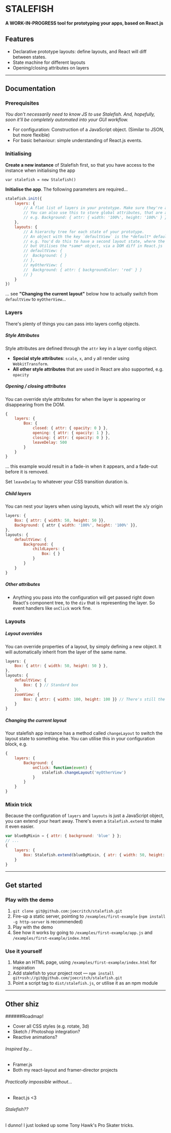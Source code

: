 # STALEFISH

**A WORK-IN-PROGRESS tool for prototyping your apps, based on React.js**

## Features

+ Declarative prototype layouts: define layouts, and React will diff between states.
+ State machine for different layouts
+ Opening/closing attributes on layers

---

## Documentation

### Prerequisites

*You don't necessarily need to *know JS* to use Stalefish. And, hopefully, soon it'll be completely automated into your GUI workflow.*

+ For configuration: Construction of a JavaScript object. (Similar to JSON, but more flexible)
+ For basic behaviour: simple understanding of React.js events.

### Initialising

**Create a new instance** of Stalefish first, so that you have access to the instance when initialising the app

`var stalefish = new Stalefish()`

**Initialise the app**. The following parameters are required...

```javascript
stalefish.init({
	layers: {
		// A flat list of layers in your prototype. Make sure they're all here.
		// You can also use this to store global attributes, that are accessible from any layout
		// e.g. Background: { attr: { width: '100%', height: '100%' } }
	},
	layouts: {
		// A hierarchy tree for each state of your prototype.
		// An object with the key `defaultView` is the *default* default view ;-)
		// e.g. You'd do this to have a second layout state, where the background turns red
		// but Utilises the *same* object, via a DOM diff in React.js
		// defaultView: {
		// 	Background: { }
		// },
		// myOtherView: {
		// 	Background: { attr: { backgroundColor: 'red' } }
		// }
	}
})
```

... see **"Changing the current layout"** below how to actually switch from `defaultView` to `myOtherView`...

### Layers

There's plenty of things you can pass into layers config objects.

##### Style Attributes

Style attributes are defined through the `attr` key in a layer config object.

+ **Special style attributes**: `scale`, `x`, and `y` all render using `WebkitTransform`. 
+ **All other style attributes** that are used in React are also supported, e.g. `opacity`

##### Opening / closing attributes

You can override style attributes for when the layer is appearing or disappearing from the DOM.

```javascript
{
	layers: {
		Box: {
			closed: { attr: { opacity: 0 } },
			opening: { attr: { opacity: 1 } },
			closing: { attr: { opacity: 0 } },
			leaveDelay: 500
		}
	}
}
```

... this example would result in a fade-in when it appears, and a fade-out before it is removed.

Set `leaveDelay` to whatever your CSS transition duration is.

##### Child layers

You can nest your layers when using layouts, which will reset the x/y origin

```javascript
layers: {
	Box: { attr: { width: 50, height: 50 }},
	Background: { attr { width: '100%', height: '100%' }},
},
layouts: {
	defaultView: {
		Background: {
			childLayers: {
				Box: { }
			}
		}
	}
}
```

##### Other attributes

+ Anything you pass into the configuration will get passed right down React's component tree, to the `div` that is representing the layer. So event handlers like `onClick` work fine.

### Layouts

##### Layout overrides

You can override properties of a layout, by simply defining a new object. It will automatically inherit from the layer of the same name.

```javascript
layers: {
	Box: { attr: { width: 50, height: 50 } },
},
layouts: {
	defaultView: {
		Box: { } // Standard box
	},
	zoomView: {
		Box: { attr: { width: 100, height: 100 }} // There's still the same box, but it's TWICE AS BIG!
	}
}
```

##### Changing the current layout

Your stalefish app instance has a method called `changeLayout` to switch the layout state to something else.
You can utilise this in your configuration block, e.g.

```javascript
{
	layers: {
		Background: {
			onClick: function(event) {
				stalefish.changeLayout('myOtherView')
			}
		}
	}
}
```

### Mixin trick

Because the configuration of `layers` and `layouts` is just a JavaScript object, you can extend your heart away. There's even a `Stalefish.extend` to make it even easier.

```javascript
var blueBgMixin = { attr: { background: 'blue' } };
// ...
{
	layers: {
		Box: Stalefish.extend(blueBgMixin, { atr: { width: 50, height: 50 } })
	}
}
```

---

## Get started

### Play with the demo

1. `git clone git@github.com:joecritch/stalefish.git`
2. Fire-up a static server, pointing to `/examples/first-example` (`npm install -g http-server` is recommended)
3. Play with the demo
4. See how it works by going to `/examples/first-example/app.js` and `/examples/first-example/index.html`

### Use it yourself

1. Make an HTML page, using `/examples/first-example/index.html` for inspiration
2. Add stalefish to your project root — `npm install git+ssh://git@github.com/joecritch/stalefish.git`
3. Point a script tag to `dist/stalefish.js`, or utilise it as an npm module

---

## Other shiz

######Roadmap!

+ Cover all CSS styles (e.g. rotate, 3d)
+ Sketch / Photoshop integration?
+ Reactive animations?

###### Inspired by...

+ Framer.js
+ Both my react-layout and framer-director projects

###### Practically impossible without...

+ React.js <3

###### Stalefish??

I dunno! I just looked up some Tony Hawk's Pro Skater tricks.

